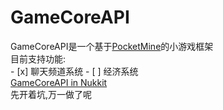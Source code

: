 # GameCoreAPI
GameCoreAPI是一个基于[PocketMine](https://github.com/pmmp/PocketMine-MP)的小游戏框架<br>
目前支持功能:<br>
    - [x] 聊天频道系统
    - [ ] 经济系统
<br>
[GameCoreAPI in Nukkit](https://github.com/KenMizz/GameCoreAPI-Nukkit)<br>
先开着坑,万一做了呢